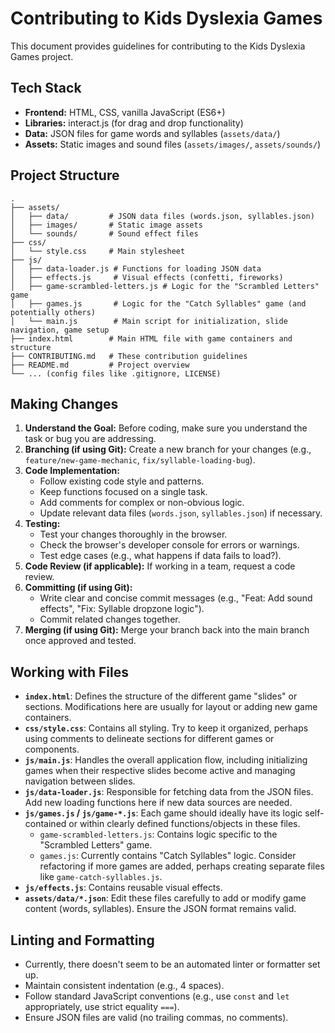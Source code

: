 # Contributing to Kids Dyslexia Games

This document provides guidelines for contributing to the Kids Dyslexia Games project.

## Tech Stack

*   **Frontend:** HTML, CSS, vanilla JavaScript (ES6+)
*   **Libraries:** interact.js (for drag and drop functionality)
*   **Data:** JSON files for game words and syllables (`assets/data/`)
*   **Assets:** Static images and sound files (`assets/images/`, `assets/sounds/`)

## Project Structure

```
.
├── assets/
│   ├── data/         # JSON data files (words.json, syllables.json)
│   ├── images/       # Static image assets
│   └── sounds/       # Sound effect files
├── css/
│   └── style.css     # Main stylesheet
├── js/
│   ├── data-loader.js # Functions for loading JSON data
│   ├── effects.js     # Visual effects (confetti, fireworks)
│   ├── game-scrambled-letters.js # Logic for the "Scrambled Letters" game
│   ├── games.js       # Logic for the "Catch Syllables" game (and potentially others)
│   └── main.js        # Main script for initialization, slide navigation, game setup
├── index.html        # Main HTML file with game containers and structure
├── CONTRIBUTING.md   # These contribution guidelines
├── README.md         # Project overview
└── ... (config files like .gitignore, LICENSE)
```

## Making Changes

1.  **Understand the Goal:** Before coding, make sure you understand the task or bug you are addressing.
2.  **Branching (if using Git):** Create a new branch for your changes (e.g., `feature/new-game-mechanic`, `fix/syllable-loading-bug`).
3.  **Code Implementation:**
    *   Follow existing code style and patterns.
    *   Keep functions focused on a single task.
    *   Add comments for complex or non-obvious logic.
    *   Update relevant data files (`words.json`, `syllables.json`) if necessary.
4.  **Testing:**
    *   Test your changes thoroughly in the browser.
    *   Check the browser's developer console for errors or warnings.
    *   Test edge cases (e.g., what happens if data fails to load?).
5.  **Code Review (if applicable):** If working in a team, request a code review.
6.  **Committing (if using Git):**
    *   Write clear and concise commit messages (e.g., "Feat: Add sound effects", "Fix: Syllable dropzone logic").
    *   Commit related changes together.
7.  **Merging (if using Git):** Merge your branch back into the main branch once approved and tested.

## Working with Files

*   **`index.html`**: Defines the structure of the different game "slides" or sections. Modifications here are usually for layout or adding new game containers.
*   **`css/style.css`**: Contains all styling. Try to keep it organized, perhaps using comments to delineate sections for different games or components.
*   **`js/main.js`**: Handles the overall application flow, including initializing games when their respective slides become active and managing navigation between slides.
*   **`js/data-loader.js`**: Responsible for fetching data from the JSON files. Add new loading functions here if new data sources are needed.
*   **`js/games.js` / `js/game-*.js`**: Each game should ideally have its logic self-contained or within clearly defined functions/objects in these files.
    *   `game-scrambled-letters.js`: Contains logic specific to the "Scrambled Letters" game.
    *   `games.js`: Currently contains "Catch Syllables" logic. Consider refactoring if more games are added, perhaps creating separate files like `game-catch-syllables.js`.
*   **`js/effects.js`**: Contains reusable visual effects.
*   **`assets/data/*.json`**: Edit these files carefully to add or modify game content (words, syllables). Ensure the JSON format remains valid.

## Linting and Formatting

*   Currently, there doesn't seem to be an automated linter or formatter set up.
*   Maintain consistent indentation (e.g., 4 spaces).
*   Follow standard JavaScript conventions (e.g., use `const` and `let` appropriately, use strict equality `===`).
*   Ensure JSON files are valid (no trailing commas, no comments). 
